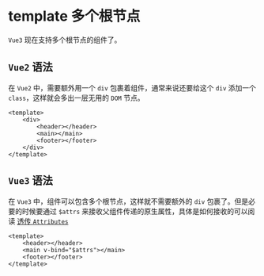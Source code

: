 # template 多个根节点

`Vue3` 现在支持多个根节点的组件了。

## `Vue2` 语法

在 `Vue2` 中，需要额外用一个 `div` 包裹着组件，通常来说还要给这个 `div` 添加一个 `class`，这样就会多出一层无用的 `DOM` 节点。

```vue
<template>
    <div>
        <header></header>
        <main></main>
        <footer></footer>
    </div>
</template>
```

## `Vue3` 语法

在 `Vue3` 中，组件可以包含多个根节点，这样就不需要额外的 `div` 包裹了。但是必要的时候要通过 `$attrs` 来接收父组件传递的原生属性，具体是如何接收的可以阅读 [透传 `Attributes`](/documents/part5/vue3/attributes)

```vue
<template>
    <header></header>
    <main v-bind="$attrs"></main>
    <footer></footer>
</template>
```
